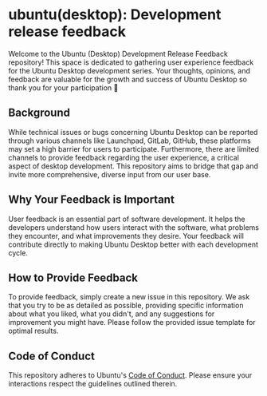 # ubuntu(desktop): Development release feedback

Welcome to the Ubuntu (Desktop) Development Release Feedback repository! This space is dedicated to gathering user experience feedback for the Ubuntu Desktop development series. Your thoughts, opinions, and feedback are valuable for the growth and success of Ubuntu Desktop so thank you for your participation 🙏

## Background

While technical issues or bugs concerning Ubuntu Desktop can be reported through various channels like Launchpad, GitLab, GitHub, these platforms may set a high barrier for users to participate. Furthermore, there are limited channels to provide feedback regarding the user experience, a critical aspect of desktop development. This repository aims to bridge that gap and invite more comprehensive, diverse input from our user base.

## Why Your Feedback is Important

User feedback is an essential part of software development. It helps the developers understand how users interact with the software, what problems they encounter, and what improvements they desire. Your feedback will contribute directly to making Ubuntu Desktop better with each development cycle.

## How to Provide Feedback

To provide feedback, simply create a new issue in this repository. We ask that you try to be as detailed as possible, providing specific information about what you liked, what you didn't, and any suggestions for improvement you might have. Please follow the provided issue template for optimal results.

## Code of Conduct

This repository adheres to Ubuntu's [Code of Conduct](https://ubuntu.com/community/code-of-conduct). Please ensure your interactions respect the guidelines outlined therein.
